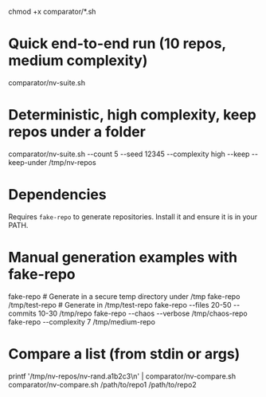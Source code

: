 chmod +x comparator/*.sh

# Quick end-to-end run (10 repos, medium complexity)
comparator/nv-suite.sh

# Deterministic, high complexity, keep repos under a folder
comparator/nv-suite.sh --count 5 --seed 12345 --complexity high --keep --keep-under /tmp/nv-repos

# Dependencies
Requires `fake-repo` to generate repositories. Install it and ensure it is in your PATH.

# Manual generation examples with fake-repo
fake-repo                               # Generate in a secure temp directory under /tmp
fake-repo /tmp/test-repo                # Generate in /tmp/test-repo
fake-repo --files 20-50 --commits 10-30 /tmp/repo
fake-repo --chaos --verbose /tmp/chaos-repo
fake-repo --complexity 7 /tmp/medium-repo

# Compare a list (from stdin or args)
printf '/tmp/nv-repos/nv-rand.a1b2c3\n' | comparator/nv-compare.sh
comparator/nv-compare.sh /path/to/repo1 /path/to/repo2